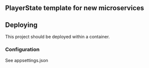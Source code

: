 ## PlayerState template for new microservices

## Deploying
This project should be deployed within a container. 
### Configuration
See appsettings.json
